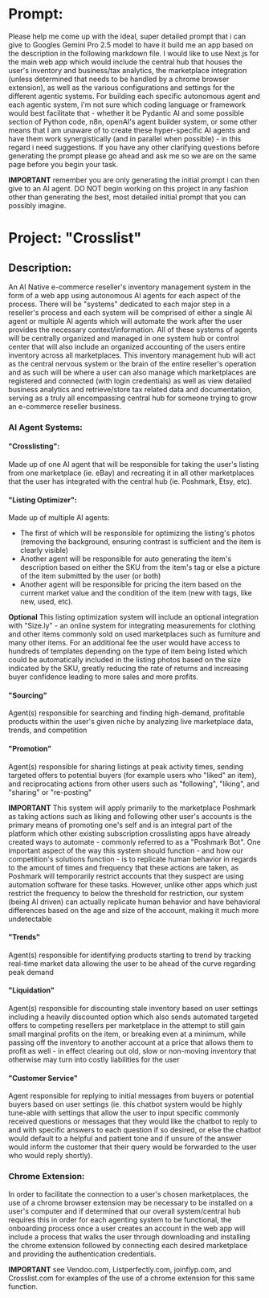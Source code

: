 # Prompt:

Please help me come up with the ideal, super detailed prompt that i can give to Googles Gemini Pro 2.5 model to have it build me an app based on the description in the following markdown file. I would like to use Next.js for the main web app which would include the central hub that houses the user's inventory and business/tax analytics, the marketplace integration (unless determined that needs to be handled by a chrome browser extension), as well as the various configurations and settings for the different agentic systems. For building each specific autonomous agent and each agentic system, i'm not sure which coding language or framework would best facilitate that - whether it be Pydantic AI and some possible section of Python code, n8n, openAI's agent builder system, or some other means that I am unaware of to create these hyper-specific AI agents and have them work synergistically (and in parallel when possible) - in this regard i need suggestions. If you have any other clarifying questions before generating the prompt please go ahead and ask me so we are on the same page before you begin your task.

**IMPORTANT** remember you are only generating the initial prompt i can then give to an AI agent. DO NOT begin working on this project in any fashion other than generating the best, most detailed initial prompt that you can possibly imagine.

# Project: "Crosslist"

## Description:

An AI Native e-commerce reseller's inventory management system in the form of a web app using autonomous AI agents for each aspect of the process. There will be "systems" dedicated to each major step in a reseller's process and each system will be comprised of either a single AI agent or multiple AI agents which will automate the work after the user provides the necessary context/information. All of these systems of agents will be centrally organized and managed in one system hub or control center that will also include an organized accounting of the users entire inventory across all marketplaces. This inventory management hub will act as the central nervous system or the brain of the entire reseller's operation and as such will be where a user can also manage which marketplaces are registered and connected (with login credentials) as well as view detailed business analytics and retrieve/store tax related data and documentation, serving as a truly all encompassing central hub for someone trying to grow an e-commerce reseller business.

### AI Agent Systems:

#### "Crosslisting":

Made up of one AI agent that will be responsible for taking the user's listing from one marketplace (ie. eBay) and recreating it in all other marketplaces that the user has integrated with the central hub (ie. Poshmark, Etsy, etc).

#### "Listing Optimizer":

Made up of multiple AI agents:

- The first of which will be responsible for optimizing the listing's photos (removing the background, ensuring contrast is sufficient and the item is clearly visible)
- Another agent will be responsible for auto generating the item's description based on either the SKU from the item's tag or else a picture of the item submitted by the user (or both)
- Another agent will be responsible for pricing the item based on the current market value and the condition of the item (new with tags, like new, used, etc).

**Optional** This listing optimization system will include an optional integration with "Size.ly" - an online system for integrating measurements for clothing and other items commonly sold on used marketplaces such as furniture and many other items. For an additional fee the user would have access to hundreds of templates depending on the type of item being listed which could be automatically included in the listing photos based on the size indicated by the SKU, greatly reducing the rate of returns and increasing buyer confidence leading to more sales and more profits.

#### "Sourcing"

Agent(s) responsible for searching and finding high-demand, profitable products within the user's given niche by analyzing live marketplace data, trends, and competition

#### "Promotion"

Agent(s) responsible for sharing listings at peak activity times, sending targeted offers to potential buyers (for example users who "liked" an item), and reciprocating actions from other users such as "following", "liking", and "sharing" or "re-posting"

**IMPORTANT** This system will apply primarily to the marketplace Poshmark as taking actions such as liking and following other user's accounts is the primary means of promoting one's self and is an integral part of the platform which other existing subscription crosslisting apps have already created ways to automate - commonly referred to as a "Poshmark Bot". One important aspect of the way this system should function - and how our competition's solutions function - is to replicate human behavior in regards to the amount of times and frequency that these actions are taken, as Poshmark will temporarily restrict accounts that they suspect are using automation software for these tasks. However, unlike other apps which just restrict the frequency to below the threshold for restriction, our system (being AI driven) can actually replicate human behavior and have behavioral differences based on the age and size of the account, making it much more undetectable

#### "Trends"

Agent(s) responsible for identifying products starting to trend by tracking real-time market data allowing the user to be ahead of the curve regarding peak demand

#### "Liquidation"

Agent(s) responsible for discounting stale inventory based on user settings including a heavily discounted option which also sends automated targeted offers to competing resellers per marketplace in the attempt to still gain small marginal profits on the item, or breaking even at a minimum, while passing off the inventory to another account at a price that allows them to profit as well - in effect clearing out old, slow or non-moving inventory that otherwise may turn into costly liabilities for the user

#### "Customer Service"

Agent responsible for replying to initial messages from buyers or potential buyers based on user settings (ie. this chatbot system would be highly tune-able with settings that allow the user to input specific commonly received questions or messages that they would like the chatbot to reply to and with specific answers to each question if so desired, or else the chatbot would default to a helpful and patient tone and if unsure of the answer would inform the customer that their query would be forwarded to the user who would reply shortly).

### Chrome Extension:

In order to facilitate the connection to a user's chosen marketplaces, the use of a chrome browser extension may be necessary to be installed on a user's computer and if determined that our overall system/central hub requires this in order for each agenting system to be functional, the onboarding process once a user creates an account in the web app will include a process that walks the user through downloading and installing the chrome extension followed by connecting each desired marketplace and providing the authentication credentials.

**IMPORTANT** see Vendoo.com, Listperfectly.com, joinflyp.com, and Crosslist.com for examples of the use of a chrome extension for this same function.
